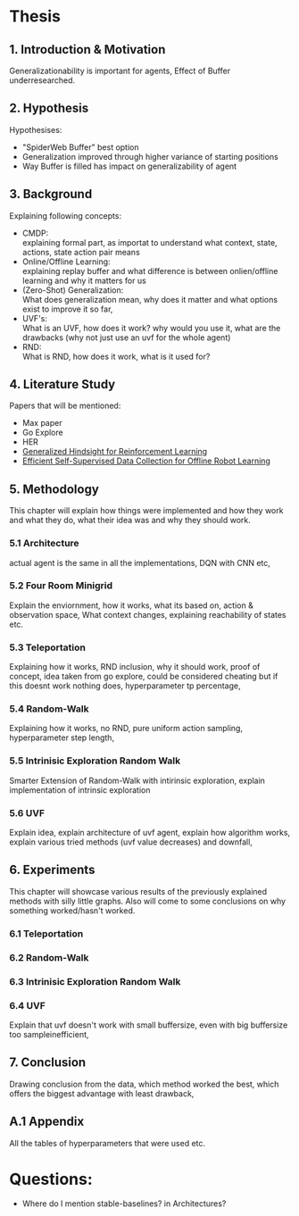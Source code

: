 # Thesis
## 1. Introduction & Motivation
Generalizationability is important for agents, Effect of Buffer underresearched. 


## 2. Hypothesis

Hypothesises:
 - "SpiderWeb Buffer" best option
 - Generalization improved through higher variance of starting positions
 - Way Buffer is filled has impact on generalizability of agent

## 3. Background
Explaining following concepts:  
 - CMDP:  
    explaining formal part, as importat to understand what context, state, actions, state action pair means
 - Online/Offline Learning:  
    explaining replay buffer and what difference is between onlien/offline learning and why it matters for us 
 - (Zero-Shot) Generalization:  
    What does generalization mean, why does it matter and what options exist to improve it so far, 
 - UVF's:  
   What is an UVF, how does it work? why would you use it, what are the drawbacks (why not just use an uvf for the whole agent)
 - RND:   
   What is RND, how does it work, what is it used for? 

## 4. Literature Study
Papers that will be mentioned:  
 - Max paper
 - Go Explore 
 - HER
 - [Generalized Hindsight for Reinforcement Learning](https://arxiv.org/pdf/2002.11708.pdf)
 - [Efficient Self-Supervised Data Collection for Offline Robot Learning](https://arxiv.org/pdf/2105.04607.pdf) 

## 5. Methodology
This chapter will explain how things were implemented and how they work and what they do, what their idea was and why they should work. 
### 5.1 Architecture
actual agent is the same in all the implementations, DQN with CNN etc, 
### 5.2 Four Room Minigrid
Explain the enviornment, how it works, what its based on, action & observation space, What context changes, explaining reachability of states etc.
### 5.3 Teleportation
Explaining how it works, RND inclusion, why it should work, proof of concept, idea taken from go explore, could be considered cheating but if this doesnt work nothing does, hyperparameter tp percentage,
### 5.4 Random-Walk
Explaining how it works, no RND, pure uniform action sampling, hyperparameter step length,  
### 5.5 Intrinisic Exploration Random Walk
Smarter Extension of Random-Walk with intirinsic exploration, explain implementation of intrinsic exploration
### 5.6 UVF
Explain idea, explain architecture of uvf agent, explain how algorithm works, explain various tried methods (uvf value decreases) and downfall,  

## 6. Experiments
This chapter will showcase various results of the previously explained methods with silly little graphs. Also will come to some conclusions on why something worked/hasn't worked. 
### 6.1 Teleportation
### 6.2 Random-Walk
### 6.3 Intrinisic Exploration Random Walk
### 6.4 UVF
Explain that uvf doesn't work with small buffersize, even with big buffersize too sampleinefficient, 

## 7. Conclusion
Drawing conclusion from the data, which method worked the best, which offers the biggest advantage with least drawback, 

## A.1 Appendix
All the tables of hyperparameters that were used etc. 


# Questions:
 - Where do I mention stable-baselines? in Architectures? 